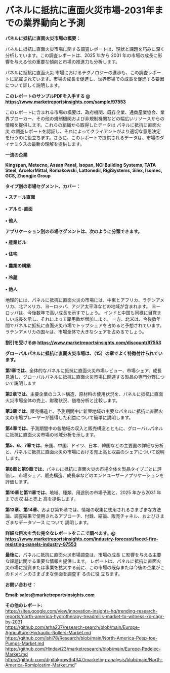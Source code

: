 # パネルに抵抗に直面火災市場-2031年までの業界動向と予測

<strong><b>パネルに抵抗に直面火災市場の概要：</b></strong>

パネルに抵抗に直面火災市場に関する調査レポートは、現状と課題を巧みに深く分析しています。この調査レポートは、2025 年から 2031 年の市場の成長に影響を与える他の重要な傾向と市場の推進力も分析します。

パネルに抵抗に直面火災 市場におけるテクノロジーの進歩も、この調査レポートに記載されています。市場の成長を促進し、世界市場での成長を促進する要因について詳しく説明します。

<strong>このレポートのサンプルPDFを入手する @ <a href=https://www.marketreportsinsights.com/sample/97553>https://www.marketreportsinsights.com/sample/97553</a></strong>

このレポートに含まれる市場の概要は、政府機関、既存企業、通商産業協会、業界ブローカー、その他の規制機関および非規制機関などの幅広いリソースからの情報を提供します。これらの組織から取得したデータは パネルに抵抗に直面火災 の調査レポートを認証し、それによってクライアントがより適切な意思決定を行うのに役立ちます。さらに、このレポートで提供されるデータは、市場のダイナミクスの最新の理解を提供します。

<strong>一流の企業</strong>

<strong><b>Kingspan, Metecno, Assan Panel, Isopan, NCI Building Systems, TATA Steel, ArcelorMittal, Romakowski, Lattonedil, RigiSystems, Silex, Isomec, GCS, Zhongjie Group</b></strong>

<strong><b>タイプ別の市場セグメント、カバー：</b></strong>

<strong>• スチール直面<br><br>• アルミ-直面<br><br>• 他人</strong>

<strong><b>アプリケーション別の市場セグメントは、次のように分類できます。</b></strong>

<strong>• 産業ビル<br><br>• 住宅<br><br>• 農業の構築<br><br>• 冷蔵<br><br>• 他人</strong>

 地理的には、パネルに抵抗に直面火災の市場には、中東とアフリカ、ラテンアメリカ、北アメリカ、ヨーロッパ、アジア太平洋などの地域が含まれます。 ヨーロッパは、今後数年で高い成長を示すでしょう。 インドと中国も同様に目覚ましい成長を示し、それによって雇用数が増加します。 一方、北米は、今後数年間でパネルに抵抗に直面火災市場でトップシェアを占めると予想されています。 ラテンアメリカの国々は、市場全体で大きなシェアを占めるでしょう。

<strong>割引を受ける@ <a href=https://www.marketreportsinsights.com/discount/97553>https://www.marketreportsinsights.com/discount/97553</a></strong>

<strong><b>グローバルパネルに抵抗に直面火災市場は、（15）の章でよく特徴付けられています。</b></strong>

<strong><b>第</b></strong><strong><b>1章では、</b></strong>全体的なパネルに抵抗に直面火災市場レビュー、市場シェア、成長見通し、グローバルパネルに抵抗に直面火災市場に関連する製品の専門分野について説明します

<strong><b>第2章では、</b></strong>主要企業のコスト構造、原材料の使用状況を、パネルに抵抗に直面火災市場全体の売上、財務状況、価格分析と比較します。

<strong><b>第3章では、</b></strong>販売構造と、予測期間中に新興地域の主要なパネルに抵抗に直面火災の市場プレーヤーが獲得した利益について簡単に説明します。

<strong><b>第4章では、</b></strong>予測期間中の各地域の収入と販売構造とともに、グローバルパネルに抵抗に直面火災市場の地域分析を示します。

<strong><b>第5、6、7章では、</b></strong>米国、中国、ドイツ、日本、韓国などの主要国の詳細な分析と、パネルに抵抗に直面火災の市場における売上高と収益のシェアについて説明します。

<strong><b>第8章と第9章では、</b></strong>パネルに抵抗に直面火災の市場全体を製品タイプごとに評価し、市場シェア、販売構造、成長率などのエンドユーザーアプリケーションを評価します。

<strong><b>第10章と第11章では、</b></strong>地域、種類、用途別の市場予測と、2025 年から2031 年までの収 益と売上 高を提供します。

<strong><b>第13章、第14章、</b></strong>および第15章では、情報の収集に使用されるさまざまな方法論、調査結果で使用されるアプローチ、付録、結論、販売チャネル、およびさまざまなデータソース について 説明します。

<strong>詳細な目次を含む完全なレポートをここで調べます。@ <a href=https://www.marketreportsinsights.com/industry-forecast/faced-fire-resisting-panels-industry-97553>https://www.marketreportsinsights.com/industry-forecast/faced-fire-resisting-panels-industry-97553</a></strong>

<strong><b>最後に、</b></strong>パネルに抵抗に直面火災市場調査は、市場の成長 に影響を</a>与える主要な課題に関する重要な情報を提供します。 レポートは、パネルに抵抗に直面火災市場に投資または事業を拡大する前に、この市場の既存または今後の企業がこのドメインのさまざまな側面を調査す るのに役 立ちます。

<strong><b>お問い合わせ：</b></strong>

<strong>Email: </strong><a href=mailto:sales@marketreportsinsights.com><strong>sales@marketreportsinsights.com</strong></a>

<strong>その他のレポート:</strong>
<br>
<a href=https://sites.google.com/view/innovation-insights-hq/trending-research-reports/north-america-hydrotherapy-treadmills-market-to-witness-xx-cagr-by-2031>https://sites.google.com/view/innovation-insights-hq/trending-research-reports/north-america-hydrotherapy-treadmills-market-to-witness-xx-cagr-by-2031</a>
<br>
<a href=https://github.com/arha237/research-search/blob/main/Europe-Agriculture-Hydraulic-Rollers-Market.md>https://github.com/arha237/research-search/blob/main/Europe-Agriculture-Hydraulic-Rollers-Market.md</a>
<br>
<a href=https://github.com/Ishi78/Research/blob/main/North-America-Peep-toe-Pumps-Market.md>https://github.com/Ishi78/Research/blob/main/North-America-Peep-toe-Pumps-Market.md</a>
<br>
<a href=https://github.com/Hindavi23/marketresearch/blob/main/Europe-Pedelec-Market.md>https://github.com/Hindavi23/marketresearch/blob/main/Europe-Pedelec-Market.md</a>
<br>
<a href=https://github.com/digitalgrowth4347/marketing-analysis/blob/main/North-America-Romiplostim-Market.md>https://github.com/digitalgrowth4347/marketing-analysis/blob/main/North-America-Romiplostim-Market.md</a>"
